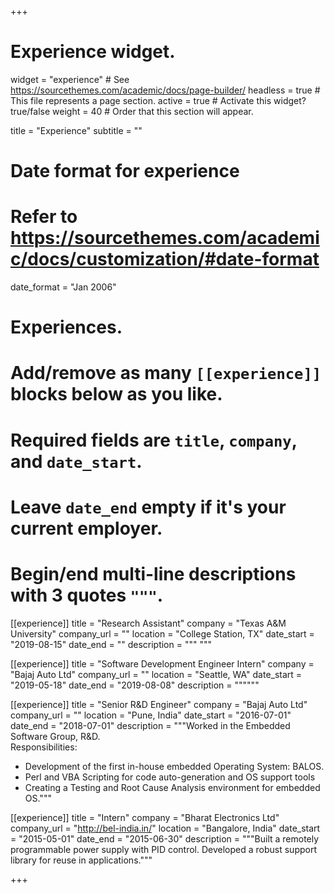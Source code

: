 +++
# Experience widget.
widget = "experience"  # See https://sourcethemes.com/academic/docs/page-builder/
headless = true  # This file represents a page section.
active = true  # Activate this widget? true/false
weight = 40  # Order that this section will appear.

title = "Experience"
subtitle = ""

# Date format for experience
#   Refer to https://sourcethemes.com/academic/docs/customization/#date-format
date_format = "Jan 2006"

# Experiences.
#   Add/remove as many `[[experience]]` blocks below as you like.
#   Required fields are `title`, `company`, and `date_start`.
#   Leave `date_end` empty if it's your current employer.
#   Begin/end multi-line descriptions with 3 quotes `"""`.
[[experience]]
  title = "Research Assistant"
  company = "Texas A&M University"
  company_url = ""
  location = "College Station, TX"
  date_start = "2019-08-15"
  date_end = ""
  description = """
    """

[[experience]]
  title = "Software Development Engineer Intern"
  company = "Bajaj Auto Ltd"
  company_url = ""
  location = "Seattle, WA"
  date_start = "2019-05-18"
  date_end = "2019-08-08"
  description = """"""

[[experience]]
  title = "Senior R&D Engineer"
  company = "Bajaj Auto Ltd"
  company_url = ""
  location = "Pune, India"
  date_start = "2016-07-01"
  date_end = "2018-07-01"
  description = """Worked in the Embedded Software Group, R&D.  
Responsibilities:
- Development of the first in-house embedded Operating System: BALOS.
- Perl and VBA Scripting for code auto-generation and OS support tools
- Creating a Testing and Root Cause Analysis environment for embedded OS."""

[[experience]]
  title = "Intern"
  company = "Bharat Electronics Ltd"
  company_url = "http://bel-india.in/"
  location = "Bangalore, India"
  date_start = "2015-05-01"
  date_end = "2015-06-30"
  description = """Built a remotely programmable power supply with PID control. Developed a robust support library for reuse in applications."""

+++

